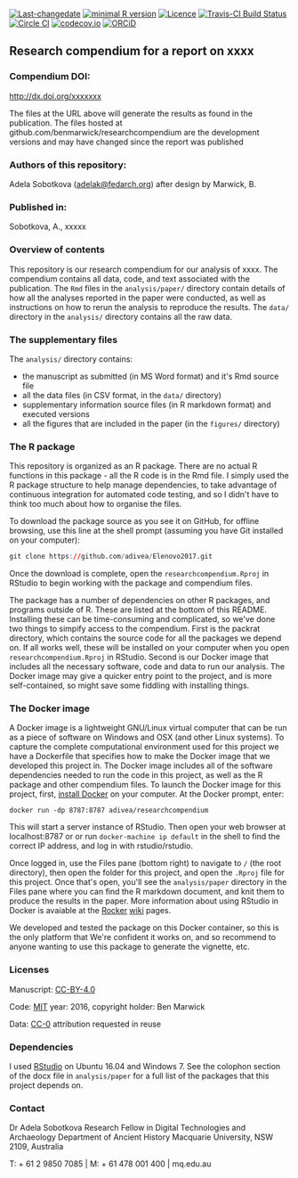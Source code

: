 <!-- README.md is generated from README.Rmd. Please edit that file -->
[![Last-changedate](https://img.shields.io/badge/last%20change-2016--10--20-brightgreen.svg)](https://github.com/benmarwick/researchcompendium/commits/master) [![minimal R version](https://img.shields.io/badge/R%3E%3D-3.3.1-brightgreen.svg)](https://cran.r-project.org/) [![Licence](https://img.shields.io/github/license/mashape/apistatus.svg)](http://choosealicense.com/licenses/mit/) [![Travis-CI Build Status](https://travis-ci.org/benmarwick/researchcompendium.png?branch=master)](https://travis-ci.org/benmarwick/researchcompendium) [![Circle CI](https://circleci.com/gh/benmarwick/researchcompendium.svg?style=shield&circle-token=:circle-token)](https://circleci.com/gh/benmarwick/researchcompendium) [![codecov.io](https://codecov.io/github/benmarwick/researchcompendium/coverage.svg?branch=master)](https://codecov.io/github/benmarwick/researchcompendium?branch=master) [![ORCiD](https://img.shields.io/badge/ORCiD-0000--0001--7879--4531-green.svg)](http://orcid.org/0000-0001-7879-4531)

Research compendium for a report on xxxx
----------------------------------------

### Compendium DOI:

<http://dx.doi.org/xxxxxxx>

The files at the URL above will generate the results as found in the publication. The files hosted at github.com/benmarwick/researchcompendium are the development versions and may have changed since the report was published

### Authors of this repository:

Adela Sobotkova (<adelak@fedarch.org>)
after design by Marwick, B.

### Published in:

Sobotkova, A., xxxxx

### Overview of contents

This repository is our research compendium for our analysis of xxxx. The compendium contains all data, code, and text associated with the publication. The `Rmd` files in the `analysis/paper/` directory contain details of how all the analyses reported in the paper were conducted, as well as instructions on how to rerun the analysis to reproduce the results. The `data/` directory in the `analysis/` directory contains all the raw data.

### The supplementary files

The `analysis/` directory contains:

-   the manuscript as submitted (in MS Word format) and it's Rmd source file
-   all the data files (in CSV format, in the `data/` directory)
-   supplementary information source files (in R markdown format) and executed versions
-   all the figures that are included in the paper (in the `figures/` directory)

### The R package

This repository is organized as an R package. There are no actual R functions in this package - all the R code is in the Rmd file. I simply used the R package structure to help manage dependencies, to take advantage of continuous integration for automated code testing, and so I didn't have to think too much about how to organise the files.

To download the package source as you see it on GitHub, for offline browsing, use this line at the shell prompt (assuming you have Git installed on your computer):

``` r
git clone https://github.com/adivea/Elenovo2017.git
```

Once the download is complete, open the `researchcompendium.Rproj` in RStudio to begin working with the package and compendium files.

The package has a number of dependencies on other R packages, and programs outside of R. These are listed at the bottom of this README. Installing these can be time-consuming and complicated, so we've done two things to simpify access to the compendium. First is the packrat directory, which contains the source code for all the packages we depend on. If all works well, these will be installed on your computer when you open `researchcompendium.Rproj` in RStudio. Second is our Docker image that includes all the necessary software, code and data to run our analysis. The Docker image may give a quicker entry point to the project, and is more self-contained, so might save some fiddling with installing things.

### The Docker image

A Docker image is a lightweight GNU/Linux virtual computer that can be run as a piece of software on Windows and OSX (and other Linux systems). To capture the complete computational environment used for this project we have a Dockerfile that specifies how to make the Docker image that we developed this project in. The Docker image includes all of the software dependencies needed to run the code in this project, as well as the R package and other compendium files. To launch the Docker image for this project, first, [install Docker](https://docs.docker.com/installation/) on your computer. At the Docker prompt, enter:

    docker run -dp 8787:8787 adivea/researchcompendium

This will start a server instance of RStudio. Then open your web browser at localhost:8787 or or run `docker-machine ip default` in the shell to find the correct IP address, and log in with rstudio/rstudio.

Once logged in, use the Files pane (bottom right) to navigate to `/` (the root directory), then open the folder for this project, and open the `.Rproj` file for this project. Once that's open, you'll see the `analysis/paper` directory in the Files pane where you can find the R markdown document, and knit them to produce the results in the paper. More information about using RStudio in Docker is avaiable at the [Rocker](https://github.com/rocker-org) [wiki](https://github.com/rocker-org/rocker/wiki/Using-the-RStudio-image) pages.

We developed and tested the package on this Docker container, so this is the only platform that We're confident it works on, and so recommend to anyone wanting to use this package to generate the vignette, etc.

### Licenses

Manuscript: [CC-BY-4.0](http://creativecommons.org/licenses/by/4.0/)

Code: [MIT](http://opensource.org/licenses/MIT) year: 2016, copyright holder: Ben Marwick

Data: [CC-0](http://creativecommons.org/publicdomain/zero/1.0/) attribution requested in reuse

### Dependencies

I used [RStudio](http://www.rstudio.com/products/rstudio/) on Ubuntu 16.04 and Windows 7. See the colophon section of the docx file in `analysis/paper` for a full list of the packages that this project depends on.

### Contact

Dr Adela Sobotkova
Research Fellow in Digital Technologies and Archaeology 
Department of Ancient History 
Macquarie University, NSW 2109, Australia

T: + 61 2 9850 7085 | M: + 61 478 001 400  |  mq.edu.au
